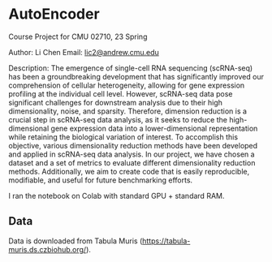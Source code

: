 # AutoEncoder
Course Project for CMU 02710, 23 Spring

Author:     Li Chen
Email:      lic2@andrew.cmu.edu

Description: 
    The emergence of single-cell RNA sequencing (scRNA-seq) has been a groundbreaking development that has significantly improved our comprehension of cellular heterogeneity, allowing for gene expression profiling at the individual cell level. However, scRNA-seq data pose significant challenges for downstream analysis due to their high dimensionality, noise, and sparsity. Therefore, dimension reduction is a crucial step in scRNA-seq data analysis, as it seeks to reduce the high-dimensional gene expression data into a lower-dimensional representation while retaining the biological variation of interest.     To accomplish this objective, various dimensionality reduction methods have been developed and applied in scRNA-seq data analysis. In our project, we have chosen a dataset and a set of metrics to evaluate different dimensionality reduction methods. Additionally, we aim to create code that is easily reproducible, modifiable, and useful for future benchmarking efforts.

I ran the notebook on Colab with standard GPU + standard RAM.

## Data
  Data is downloaded from Tabula Muris (https://tabula-muris.ds.czbiohub.org/).
